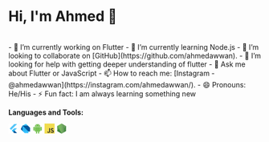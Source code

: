 # Hi, I'm Ahmed 👋

<br>
- 🔭 I’m currently working on Flutter
- 🌱 I’m currently learning Node.js
- 👯 I’m looking to collaborate on [GitHub](https://github.com/ahmedawwan).
- 🤔 I’m looking for help with getting deeper understanding of flutter
- 💬 Ask me about Flutter or JavaScript
- 📫 How to reach me: [Instagram - @ahmedawwan](https://instagram.com/ahmedawwan/).
- 😄 Pronouns: He/His
- ⚡ Fun fact: I am always learning something new
<br>

**Languages and Tools:**  

<code><img height="20" src="https://raw.githubusercontent.com/github/explore/80688e429a7d4ef2fca1e82350fe8e3517d3494d/topics/flutter/flutter.png"></code>
<code><img height="20" src="https://raw.githubusercontent.com/github/explore/80688e429a7d4ef2fca1e82350fe8e3517d3494d/topics/dart/dart.png"></code>
<code><img height="20" src="https://raw.githubusercontent.com/github/explore/80688e429a7d4ef2fca1e82350fe8e3517d3494d/topics/android/android.png"></code>
<code><img height="20" src="https://raw.githubusercontent.com/github/explore/80688e429a7d4ef2fca1e82350fe8e3517d3494d/topics/javascript/javascript.png"></code>
<code><img height="20" src="https://raw.githubusercontent.com/github/explore/80688e429a7d4ef2fca1e82350fe8e3517d3494d/topics/nodejs/nodejs.png"></code>  

